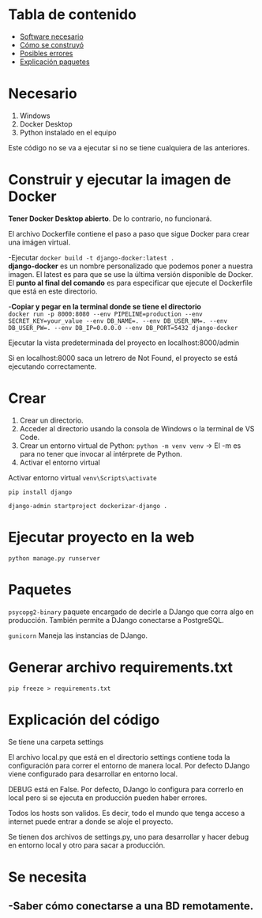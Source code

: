 # Tabla de contenido
- [Software necesario](#Necesario)  
- [Cómo se construyó](#Crear) 
- [Posibles errores](#introducción) 
- [Explicación paquetes](#Paquetes) 

# Necesario
1. Windows  
2. Docker Desktop  
3. Python instalado en el equipo  

Este código no se va a ejecutar si no se tiene cualquiera de las anteriores.

# Construir y ejecutar la imagen de Docker

**Tener Docker Desktop abierto**. De lo contrario, no funcionará.

El archivo Dockerfile contiene el paso a paso que sigue Docker para crear una imágen virtual.  

-Ejecutar ``docker build -t django-docker:latest .``  
**django-docker** es un nombre personalizado que podemos poner a nuestra imagen. El latest es para que se use la última versión disponible de Docker. El **punto al final del comando** es para especificar que ejecute el Dockerfile que está en este directorio.  

-**Copiar y pegar en la terminal donde se tiene el directorio**  
``docker run -p 8000:8080 --env PIPELINE=production --env SECRET_KEY=your_value --env DB_NAME=. --env DB_USER_NM=. --env DB_USER_PW=. --env DB_IP=0.0.0.0 --env DB_PORT=5432 django-docker``

Ejecutar la vista predeterminada del proyecto en localhost:8000/admin

Si en localhost:8000 saca un letrero de Not Found, el proyecto se está ejecutando correctamente.

# Crear
1. Crear un directorio.  
2. Acceder al directorio usando la consola de Windows o la terminal de VS Code.  
3. Crear un entorno virtual de Python: ``python -m venv venv`` -> El -m es para no tener que invocar al intérprete de Python.  
4. Activar el entorno virtual

Activar entorno virtual
``venv\Scripts\activate``

``pip install django``

``django-admin startproject dockerizar-django .``

# Ejecutar proyecto en la web
``python manage.py runserver``

# Paquetes
``psycopg2-binary`` paquete encargado de decirle a DJango que corra algo en producción. También permite a DJango conectarse a PostgreSQL.

``gunicorn`` Maneja las instancias de DJango.

# Generar archivo requirements.txt
``pip freeze > requirements.txt``

# Explicación del código
Se tiene una carpeta settings

El archivo local.py que está en el directorio settings contiene toda la configuración para correr el entorno de manera local. Por defecto DJango viene configurado para desarrollar en entorno local.

DEBUG está en False. Por defecto, DJango lo configura para correrlo en local pero si se ejecuta en producción pueden haber errores.

Todos los hosts son validos. Es decir, todo el mundo que tenga acceso a internet puede entrar a donde se aloje el proyecto.

Se tienen dos archivos de settings.py, uno para desarrollar y hacer debug en entorno local y otro para sacar a producción.

# Se necesita
-Saber cómo conectarse a una BD remotamente.
-

